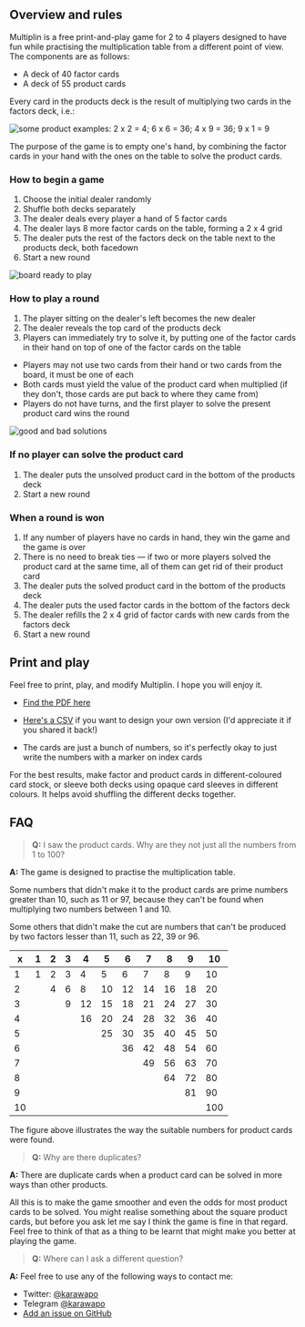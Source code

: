 ## Overview and rules

Multiplin is a free print-and-play game for 2 to 4 players designed to have fun while practising the multiplication table from a different point of view. The components are as follows:

- A deck of 40 factor cards
- A deck of 55 product cards

Every card in the products deck is the result of multiplying two cards in the factors deck, i.e.:

![some product examples: 2 x 2 = 4; 6 x 6 = 36; 4 x 9 = 36; 9 x 1 = 9](/multiplin/images/solution-examples.png)


The purpose of the game is to empty one's hand, by combining the factor cards in your hand with the ones on the table to solve the product cards.

### How to begin a game

1. Choose the initial dealer randomly
1. Shuffle both decks separately
1. The dealer deals every player a hand of 5 factor cards
1. The dealer lays 8 more factor cards on the table, forming a 2 x 4 grid
1. The dealer puts the rest of the factors deck on the table next to the products deck, both facedown
1. Start a new round

![board ready to play](/multiplin/images/board-layout.png)

### How to play a round

1. The player sitting on the dealer's left becomes the new dealer
1. The dealer reveals the top card of the products deck
1. Players can immediately try to solve it, by putting one of the factor cards in their hand on top of one of the factor cards on the table
  - Players may not use two cards from their hand or two cards from the board, it must be one of each
  - Both cards must yield the value of the product card when multiplied (if they don't, those cards are put back to where they came from)
  - Players do not have turns, and the first player to solve the present product card wins the round

![good and bad solutions](/multiplin/images/board-solutions.png)

### If no player can solve the product card

1. The dealer puts the unsolved product card in the bottom of the products deck
1. Start a new round

### When a round is won

1. If any number of players have no cards in hand, they win the game and the game is over
1. There is no need to break ties — if two or more players solved the product card at the same time, all of them can get rid of their product card
1. The dealer puts the solved product card in the bottom of the products deck
1. The dealer puts the used factor cards in the bottom of the factors deck
1. The dealer refills the 2 x 4 grid of factor cards with new cards from the factors deck
1. Start a new round

## Print and play

Feel free to print, play, and modify Multiplin. I hope you will enjoy it.

- [Find the PDF here](/multiplin/pap/multiplin.pdf)

- [Here's a CSV](/multiplin/csv/multiplin-cards.csv) if you want to design your own version (I'd appreciate it if you shared it back!)

- The cards are just a bunch of numbers, so it's perfectly okay to just write the numbers with a marker on index cards

For the best results, make factor and product cards in different-coloured card stock, or sleeve both decks using opaque card sleeves in different colours. It helps avoid shuffling the different decks together.

## FAQ

> __Q:__ I saw the product cards. Why are they not just all the numbers from 1 to 100?

__A:__ The game is designed to practise the multiplication table.

Some numbers that didn't make it to the product cards are prime numbers greater than 10, such as 11 or 97, because they can't be found when multiplying two numbers between 1 and 10.

Some others that didn't make the cut are numbers that can't be produced by two factors lesser than 11, such as 22, 39 or 96.

| x | 1 | 2 | 3 | 4 | 5 | 6 | 7 | 8 | 9 | 10|
|---|---|---|---|---|---|---|---|---|---|---|
| 1 | 1 | 2 | 3 | 4 | 5 | 6 | 7 | 8 | 9 | 10|
| 2 |   | 4 | 6 | 8 | 10| 12| 14| 16| 18| 20|
| 3 |   |   | 9 | 12| 15| 18| 21| 24| 27| 30|
| 4 |   |   |   | 16| 20| 24| 28| 32| 36| 40|
| 5 |   |   |   |   | 25| 30| 35| 40| 45| 50|
| 6 |   |   |   |   |   | 36| 42| 48| 54| 60|
| 7 |   |   |   |   |   |   | 49| 56| 63| 70|
| 8 |   |   |   |   |   |   |   | 64| 72| 80|
| 9 |   |   |   |   |   |   |   |   | 81| 90|
| 10|   |   |   |   |   |   |   |   |   |100|

The figure above illustrates the way the suitable numbers for product cards were found.

> __Q:__ Why are there duplicates?

__A:__ There are duplicate cards when a product card can be solved in more ways than other products.

All this is to make the game smoother and even the odds for most product cards to be solved. You might realise something about the square product cards, but before you ask let me say I think the game is fine in that regard. Feel free to think of that as a thing to be learnt that might make you better at playing the game.

> __Q:__ Where can I ask a different question?

__A:__ Feel free to use any of the following ways to contact me:

- Twitter: [@karawapo](https://twitter.com/karawapo)
- Telegram [@karawapo](https://t.me/karawapo)
- [Add an issue on GitHub](https://github.com/alecrem/multiplin/issues)
